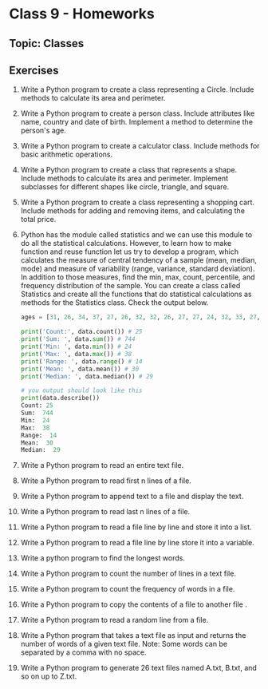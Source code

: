 # Class 9 - Homeworks

## Topic: Classes

## Exercises

1. Write a Python program to create a class representing a Circle. Include methods to calculate its area and perimeter.
2. Write a Python program to create a person class. Include attributes like name, country and date of birth. Implement a method to determine the person's age.
3. Write a Python program to create a calculator class. Include methods for basic arithmetic operations.
4. Write a Python program to create a class that represents a shape. Include methods to calculate its area and perimeter. Implement subclasses for different shapes like circle, triangle, and square.
5. Write a Python program to create a class representing a shopping cart. Include methods for adding and removing items, and calculating the total price.
6. Python has the module called statistics and we can use this module to do all the statistical calculations. However, to learn how to make function and reuse function let us try to develop a program, which calculates the measure of central tendency of a sample (mean, median, mode) and measure of variability (range, variance, standard deviation). In addition to those measures, find the min, max, count, percentile, and frequency distribution of the sample. You can create a class called Statistics and create all the functions that do statistical calculations as methods for the Statistics class. Check the output below.

   ```python
   ages = [31, 26, 34, 37, 27, 26, 32, 32, 26, 27, 27, 24, 32, 33, 27, 25, 26, 38, 37, 31, 34, 24, 33, 29, 26]

   print('Count:', data.count()) # 25
   print('Sum: ', data.sum()) # 744
   print('Min: ', data.min()) # 24
   print('Max: ', data.max()) # 38
   print('Range: ', data.range() # 14
   print('Mean: ', data.mean()) # 30
   print('Median: ', data.median()) # 29
   ```

   ```python
   # you output should look like this
   print(data.describe())
   Count: 25
   Sum:  744
   Min:  24
   Max:  38
   Range:  14
   Mean:  30
   Median:  29
   ```

7. Write a Python program to read an entire text file.
8. Write a Python program to read first n lines of a file.
9. Write a Python program to append text to a file and display the text.
10. Write a Python program to read last n lines of a file.
11. Write a Python program to read a file line by line and store it into a list.
12. Write a Python program to read a file line by line store it into a variable.
13. Write a python program to find the longest words.
14. Write a Python program to count the number of lines in a text file.
15. Write a Python program to count the frequency of words in a file.
16. Write a Python program to copy the contents of a file to another file .
17. Write a Python program to read a random line from a file.
18. Write a Python program that takes a text file as input and returns the number of words of a given text file. Note: Some words can be separated by a comma with no space.
19. Write a Python program to generate 26 text files named A.txt, B.txt, and so on up to Z.txt.
